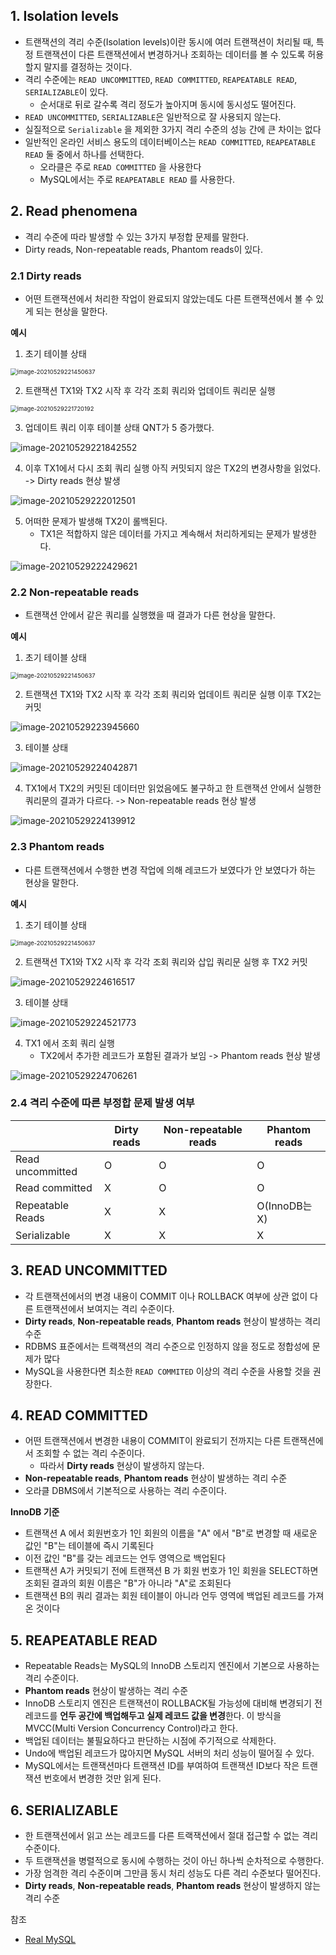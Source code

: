 ## 1. Isolation levels

* 트랜잭션의 격리 수준(Isolation levels)이란 동시에 여러 트랜잭션이 처리될 때, 특정 트랜잭션이 다른 트랜잭션에서 변경하거나 조회하는 데이터를 볼 수 있도록 허용할지 말지를 결정하는 것이다.
* 격리 수준에는 `READ UNCOMMITTED`,  `READ COMMITTED`, `REAPEATABLE READ`, `SERIALIZABLE`이 있다.
  * 순서대로 뒤로 갈수록 격리 정도가 높아지며 동시에 동시성도 떨어진다.
*  `READ UNCOMMITTED`, `SERIALIZABLE`은 일반적으로 잘 사용되지 않는다.
* 실질적으로 `Serializable` 을 제외한 3가지 격리 수준의 성능 간에 큰 차이는 없다
* 일반적인 온라인 서비스 용도의 데이터베이스는 `READ COMMITTED`, `REAPEATABLE READ` 둘 중에서 하나를 선택한다.
  * 오라클은 주로  `READ COMMITTED` 을 사용한다
  * MySQL에서는 주로 `REAPEATABLE READ` 를 사용한다.



## 2. Read phenomena

* 격리 수준에 따라 발생할 수 있는 3가지 부정합 문제를 말한다.
* Dirty reads, Non-repeatable reads, Phantom reads이 있다.



### 2.1 Dirty reads

* 어떤 트랜잭션에서 처리한 작업이 완료되지 않았는데도 다른 트랜잭션에서 볼 수 있게 되는 현상을 말한다.

**예시**

1. 초기 테이블 상태

<img src=".\images\image-20210529221450637.png" alt="image-20210529221450637" style="zoom:67%;" />

2. 트랜잭션  TX1와 TX2 시작 후 각각 조회 쿼리와 업데이트 쿼리문 실행

<img src=".\images\image-20210529221720192.png" alt="image-20210529221720192" style="zoom:67%;" />

3. 업데이트 쿼리 이후 테이블 상태 QNT가 5 증가했다.

![image-20210529221842552](.\images\image-20210529221842552.png)

4. 이후 TX1에서 다시 조회 쿼리 실행 아직 커밋되지 않은 TX2의 변경사항을 읽었다. -> Dirty reads 현상 발생

![image-20210529222012501](.\images\image-20210529222012501.png)

5. 어떠한 문제가 발생해 TX2이 롤백된다.
   * TX1은 적합하지 않은 데이터를 가지고 계속해서 처리하게되는 문제가 발생한다.

![image-20210529222429621](.\images\image-20210529222429621.png)



### 2.2 Non-repeatable reads

* 트랜잭션 안에서 같은 쿼리를 실행했을 때 결과가 다른 현상을 말한다.



**예시**

1. 초기 테이블 상태

<img src=".\images\image-20210529221450637.png" alt="image-20210529221450637" style="zoom:67%;" />

2. 트랜잭션  TX1와 TX2 시작 후 각각 조회 쿼리와 업데이트 쿼리문 실행 이후 TX2는 커밋

![image-20210529223945660](.\images\image-20210529223945660.png)

3. 테이블 상태

![image-20210529224042871](.\images\image-20210529224042871.png)

4. TX1에서 TX2의 커밋된 데이터만 읽었음에도 불구하고 한 트랜잭션 안에서 실행한 쿼리문의 결과가 다르다. -> Non-repeatable reads 현상 발생

![image-20210529224139912](.\images\image-20210529224139912.png)



### 2.3 Phantom reads

* 다른 트랜잭션에서 수행한 변경 작업에 의해 레코드가 보였다가 안 보였다가 하는 현상을 말한다.

**예시**

1. 초기 테이블 상태

<img src=".\images\image-20210529221450637.png" alt="image-20210529221450637" style="zoom:67%;" />

2. 트랜잭션  TX1와 TX2 시작 후 각각 조회 쿼리와 삽입 쿼리문 실행 후 TX2 커밋

![image-20210529224616517](.\images\image-20210529224616517.png)

3. 테이블 상태

![image-20210529224521773](.\images\image-20210529224521773.png)

4. TX1 에서 조회 쿼리 실행
   * TX2에서 추가한 레코드가 포함된 결과가 보임 -> Phantom reads 현상 발생

![image-20210529224706261](.\images\image-20210529224706261.png)



### 2.4 격리 수준에 따른 부정합 문제 발생 여부

|                  | Dirty reads | Non-repeatable reads | Phantom reads |
| ---------------- | ----------- | -------------------- | ------------- |
| Read uncommitted | O           | O                    | O             |
| Read committed   | X           | O                    | O             |
| Repeatable Reads | X           | X                    | O(InnoDB는 X) |
| Serializable     | X           | X                    | X             |



## 3. READ UNCOMMITTED

* 각 트랜잭션에서의 변경 내용이 COMMIT 이나 ROLLBACK 여부에 상관 없이 다른 트랜잭션에서 보여지는 격리 수준이다.
* **Dirty reads**, **Non-repeatable reads**, **Phantom reads**  현상이 발생하는 격리 수준
* RDBMS 표준에서는 트랙잭션의 격리 수준으로 인정하지 않을 정도로 정합성에 문제가 많다
* MySQL을 사용한다면 최소한 `READ COMMITED` 이상의 격리 수준을 사용할 것을 권장한다.



## 4. READ COMMITTED

* 어떤 트랜잭션에서 변경한 내용이 COMMIT이 완료되기 전까지는 다른 트랜잭션에서 조회할 수 없는 격리 수준이다.
  * 따라서 **Dirty reads** 현상이 발생하지 않는다.
* **Non-repeatable reads**, **Phantom reads**  현상이 발생하는 격리 수준
* 오라클 DBMS에서 기본적으로 사용하는 격리 수준이다.



**InnoDB 기준**

* 트랜잭션 A 에서 회원번호가 1인 회원의 이름을 "A" 에서 "B"로 변경할 때 새로운 값인 "B"는 테이블에 즉시 기록된다
* 이전 값인 "B"를 갖는 레코드는 언두 영역으로 백업된다
* 트랜잭션 A가 커밋되기 전에 트랜잭션 B 가 회원 번호가 1인 회원을 SELECT하면 조회된 결과의 회원 이름은 "B"가 아니라 "A"로 조회된다
* 트랜잭션 B의 쿼리 결과는 회원 테이블이 아니라 언두 영역에 백업된 레코드를 가져온 것이다



## 5. REAPEATABLE READ

* Repeatable Reads는 MySQL의 InnoDB 스토리지 엔진에서 기본으로 사용하는 격리 수준이다.
* **Phantom reads**  현상이 발생하는 격리 수준
* InnoDB 스토리지 엔진은 트랜잭션이 ROLLBACK될 가능성에 대비해 변경되기 전 레코드를 **언두 공간에 백업해두고 실제 레코드 값을 변경**한다. 이 방식을 MVCC(Multi Version Concurrency Control)라고 한다.
* 백업된 데이터는 불필요하다고 판단하는 시점에 주기적으로 삭제한다.
* Undo에 백업된 레코드가 많아지면 MySQL 서버의 처리 성능이 떨어질 수 있다.
* MySQL에서는 트랜잭션마다 트랜잭션 ID를 부여하여 트랜잭션 ID보다 작은 트랜잭션 번호에서 변경한 것만 읽게 된다.



## 6. SERIALIZABLE

* 한 트랜잭션에서 읽고 쓰는 레코드를 다른 트랙잭션에서 절대 접근할 수 없는 격리 수준이다.
* 두 트랜잭션을 병렬적으로 동시에 수행하는 것이 아닌 하나씩 순차적으로 수행한다.
* 가장 엄격한 격리 수준이며 그만큼 동시 처리 성능도 다른 격리 수준보다 떨어진다.
* **Dirty reads**, **Non-repeatable reads**, **Phantom reads**  현상이 발생하지 않는 격리 수준



참조

* [Real MySQL](http://www.yes24.com/Product/Goods/6960931)

